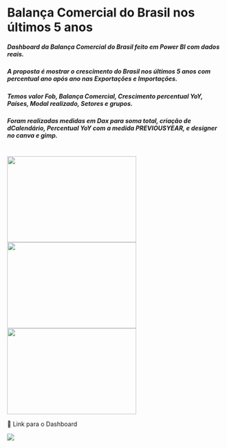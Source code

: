 # Balança Comercial do Brasil nos últimos 5 anos

##### Dashboard da Balança Comercial do Brasil feito em Power BI com dados reais.
##### A proposta é mostrar o crescimento do Brasil nos últimos 5 anos com percentual ano após ano nas Exportações e Importações.
##### Temos valor Fob, Balança Comercial, Crescimento percentual YoY, Países, Modal realizado, Setores e grupos.
##### Foram realizadas medidas em Dax para soma total, criação de dCalendário, Percentual YoY com a medida PREVIOUSYEAR, e designer no canva e gimp.


<div style="display: inline_block"><br>
 <img align"center"  height="200" width="300" src="https://uploaddeimagens.com.br/images/004/352/452/full/balan1.JPG?1676310926">
 <img align"center"  height="200" width="300" src="https://uploaddeimagens.com.br/images/004/352/456/full/balan2.JPG?1676310967">
 <img align"center"  height="200" width="300" src="https://uploaddeimagens.com.br/images/004/352/457/full/balan3.JPG?1676311000">
 

</div>




🔗 Link para o Dashboard
<div>
 <a href="https://app.powerbi.com/view?r=eyJrIjoiYmUxNTU1ZTUtYTBlOS00YzIwLTk4YzgtNmJlOTQyNWU3OWU0IiwidCI6IjQyYjFjMWEyLTE0NjItNDNkMy04OTExLTZkYzQ5N2I1YjUwMyJ9" target="_blank"><img src="https://i.ibb.co/jR4n2bm/icons8-power-bi-48.png" target="_blank"></a>
</div>
